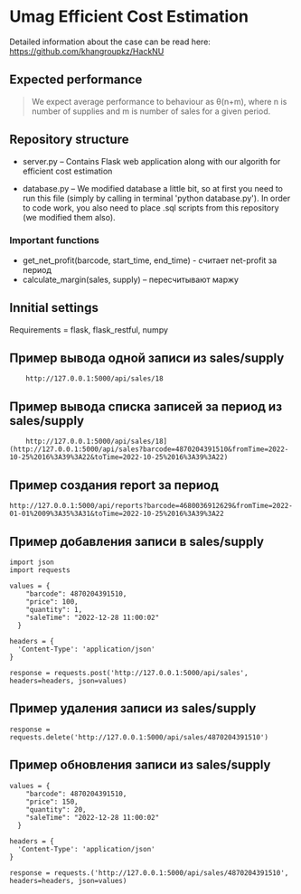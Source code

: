 # Umag Efficient Cost Estimation

Detailed information about the case can be read here:
https://github.com/khangroupkz/HackNU

## Expected performance

> We expect average performance to behaviour as θ(n+m), where n is number of supplies and m is number of sales for a given period.

## Repository structure

* server.py – Contains Flask web application along with our algorith for efficient cost estimation

* database.py – We modified database a little bit, so at first you need to run this file (simply by calling in terminal 'python database.py'). In order to code work, you also need to place .sql scripts from this repository (we modified them also).

### Important functions
* get_net_profit(barcode, start_time, end_time) - считает net-profit за период
* calculate_margin(sales, supply) – пересчитывают маржу

## Innitial settings

Requirements = flask, flask_restful, numpy

## Пример вывода одной записи из sales/supply
```
    http://127.0.0.1:5000/api/sales/18
```

## Пример вывода списка записей за период из sales/supply
```
    http://127.0.0.1:5000/api/sales/18](http://127.0.0.1:5000/api/sales?barcode=4870204391510&fromTime=2022-10-25%2016%3A39%3A22&toTime=2022-10-25%2016%3A39%3A22)
```

## Пример создания report за период
```
http://127.0.0.1:5000/api/reports?barcode=4680036912629&fromTime=2022-01-01%2009%3A35%3A31&toTime=2022-10-25%2016%3A39%3A22
```

## Пример добавления записи в sales/supply
```
import json 
import requests

values = {
    "barcode": 4870204391510,
    "price": 100,
    "quantity": 1,
    "saleTime": "2022-12-28 11:00:02"
  }

headers = {
  'Content-Type': 'application/json'
}

response = requests.post('http://127.0.0.1:5000/api/sales', headers=headers, json=values)
```

## Пример удаления записи из sales/supply
```
response = requests.delete('http://127.0.0.1:5000/api/sales/4870204391510')
```

## Пример обновления записи из sales/supply
```
values = {
    "barcode": 4870204391510,
    "price": 150,
    "quantity": 20,
    "saleTime": "2022-12-28 11:00:02"
  }

headers = {
  'Content-Type': 'application/json'
}

response = requests.('http://127.0.0.1:5000/api/sales/4870204391510', headers=headers, json=values)
```
